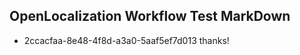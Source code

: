 ## OpenLocalization Workflow Test MarkDown
* 2ccacfaa-8e48-4f8d-a3a0-5aaf5ef7d013 thanks!

<!--HONumber=Jul16_HO3-->


